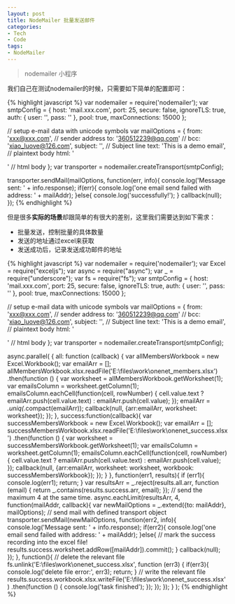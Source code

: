 ```yaml
---
layout: post
title: NodeMailer 批量发送邮件
categories:
- Tech
- Code
tags:
- NodeMailer
---
```


> nodemailer 小程序  

我们自己在测试nodemailer的时候，只需要如下简单的配置即可：  

{% highlight javascript %}
var nodemailer = require('nodemailer');
var smtpConfig = {
    host: 'mail.xxx.com',
    port: 25,
    secure: false,
    ignoreTLS: true,
    auth: {
        user: '',
        pass: ''
    },
    pool: true,
    maxConnections: 15000
};

// setup e-mail data with unicode symbols
var mailOptions = {
    from: 'xxx@xxx.com', // sender address
    to: '360512239@qq.com'
    // bcc: 'xiao_luove@126.com',
    subject: '', // Subject line
    text: 'This is a demo email', // plaintext body
    html: '<div></div>' // html body
};
var transporter = nodemailer.createTransport(smtpConfig);

transporter.sendMail(mailOptions, function(err, info){
    console.log('Message sent: ' + info.response);
    if(err){
        console.log('one email send failed with address: ' + mailAddr);
    }else{
        console.log('successfully!');
    }
    callback(null);
});
{% endhighlight %}  

但是很多**实际的场景**却跟简单的有很大的差别，这里我们需要达到如下需求：  

- 批量发送，控制批量的具体数量
- 发送的地址通过excel来获取
- 发送成功后，记录发送成功邮件的地址

{% highlight javascript %}
var nodemailer = require('nodemailer');
var Excel = require("exceljs");
var async = require("async");
var _ = require("underscore");
var fs = require("fs");
var smtpConfig = {
    host: 'mail.xxx.com',
    port: 25,
    secure: false,
    ignoreTLS: true,
    auth: {
        user: '',
        pass: ''
    },
    pool: true,
    maxConnections: 15000
};

// setup e-mail data with unicode symbols
var mailOptions = {
    from: 'xxx@xxx.com', // sender address
    to: '360512239@qq.com'
    // bcc: 'xiao_luove@126.com',
    subject: '', // Subject line
    text: 'This is a demo email', // plaintext body
    html: '<div></div>' // html body
};
var transporter = nodemailer.createTransport(smtpConfig);

async.parallel(
    {
        all: function (callback) {
            var allMembersWorkbook = new Excel.Workbook();
            var emailArr = [];
            allMembersWorkbook.xlsx.readFile('E:\\files\\work\\onenet_members.xlsx')
                .then(function () {
                    var worksheet = allMembersWorkbook.getWorksheet(1);
                    var emailsColumn = worksheet.getColumn(1);
                    emailsColumn.eachCell(function(cell, rowNumber) {
                        cell.value.text ? emailArr.push(cell.value.text) : emailArr.push(cell.value);
                    });
                    emailArr = _.uniq(_.compact(emailArr));
                    callback(null, {arr:emailArr, worksheet: worksheet});
                });
        },
        success:function(callback){
            var successMembersWorkbook = new Excel.Workbook();
            var emailArr = [];
            successMembersWorkbook.xlsx.readFile('E:\\files\\work\\onenet_success.xlsx')
                .then(function () {
                    var worksheet = successMembersWorkbook.getWorksheet(1);
                    var emailsColumn = worksheet.getColumn(1);
                    emailsColumn.eachCell(function(cell, rowNumber) {
                        cell.value.text ? emailArr.push(cell.value.text) : emailArr.push(cell.value);
                    });
                    callback(null, {arr:emailArr, worksheet: worksheet, workbook: successMembersWorkbook});
                });
        }
    },
    function(err1, results){
        if (err1){
            console.log(err1);
            return;
        }
        var resultsArr = _.reject(results.all.arr, function (email) {
            return _.contains(results.success.arr, email);
        });
        // send the maximum 4 at the same time.
        async.eachLimit(resultsArr, 4, function(mailAddr, callback){
            var newMailOptions = _.extend({to: mailAddr}, mailOptions);
            // send mail with defined transport object
            transporter.sendMail(newMailOptions, function(err2, info){
                console.log('Message sent: ' + info.response);
                if(err2){
                    console.log('one email send failed with address: ' + mailAddr);
                }else{
                    // mark the success recording into the excel file!
                    results.success.worksheet.addRow([mailAddr]).commit();
                }
                callback(null);
            });
        }, function(){
            // delete the relevant file
            fs.unlink('E:\\files\\work\\onenet_success.xlsx', function (err3) {
                if(err3){
                    console.log('delete file error:', err3);
                    return;
                }
                // write the relevant file
                results.success.workbook.xlsx.writeFile('E:\\files\\work\\onenet_success.xlsx')
                    .then(function () {
                        console.log('task finished');
                    });
            });
        });
    }
);
{% endhighlight %}   